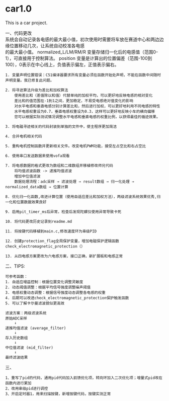 # car1.0
This is a car project.

  一、代码更改  
    系统会自动记录各电感的最大最小值，初次使用时需要将车放在赛道中心和两边边缘位置移动几次，让系统自动校准各电感  
    的最大最小值。
    normalized_L/LM/RM/R 变量存储归一化后的电感值（范围0-1），可直接用于控制算法。
    position 变量是计算出的位置偏差（范围-100到100），0表示在中心线上，负值表示偏左，正值表示偏右。

    1. 变量声明位置错误：C51编译器要求所有变量必须在函数开始处声明，不能在函数中间随时声明变量。我已修复此问题。
    
    2. 将寻迹算法升级为差比和加权算法
        使用差比和（差值除以和值）代替单纯的加权平均，可以更好地反映电感的相对变化
        差比和的值范围在-1到1之间，更加稳定，不易受电感绝对值变化的影响
        对水平电感和垂直电感分别计算差比和，然后进行加权，可以更好地利用不同电感的特性
        水平电感权重设为0.7，垂直电感权重设为0.3，这样可以更好地反映小车的横向偏移
        您可以根据实际测试情况调整水平电感和垂直电感的权重比例，以获得最佳的循迹效果。
    
    3. 将电磁寻迹相关的代码封装到单独的文件中，使主程序更加简洁
    
    4. 合并电机相关代码
    
    5. 重构电机控制函数并更新相关文件。改变电机PWM功能，接受左占空比和右占空比
    
    6. 使用串口发送数据来使用vofa观看
    
    7. 将电感数据的格式更改为数组和二维数组并移植修改师兄代码
        将均值滤波函数 -> 递推均值滤波
        增加中位值滤波
        数据处理流程：adc采样 → 滤波处理 → result数组 → 归一化处理 → normalized_data数组 → 位置计算
    
    8. 优化归一化函数,改进计算位置（使用自适应差比和加权方法），两级滤波系统效果优秀,归一化和位置数据效果良好
    
    9. 启用pit_timer_ms后异常，检查后发现陀螺仪使用异常导致卡死
    
    10. 将代码更改历史记录到readme.md

    11. 将按键代码移植到main.c,修改速度环为串级PID

    12. 创建protection_flag全局保护变量，增加电磁保护逻辑函数check_electromagnetic_protection（）

    13. 从四电感方案更改为六电感方案，接口正确，新扩展板和电感正常


二、TIPS:

    可参考函数：
    1. 自适应增益控制：根据位置变化调整灵敏度
    2. 动态阈值调整：根据平均信号强度调整噪声阈值
    3. 电感权重动态调整：根据信号强度动态调整各电感的权重
    4. 后期可以改进check_electromagnetic_protection保护触发函数
    5. 可以了解卡尔曼滤波貌似更高效
    
    滤波方案：两级滤波系统
    原始ADC采样
        ↓
    递推均值滤波 (average_filter)
        ↓
    存入历史数组
        ↓
    中位值滤波 (mid_filter)
        ↓
    最终滤波结果

三、

```
1、重写了pid的代码，通用pid代码加入前馈优化项，转向环加入二次优化项；增量式pid改在函数内进行累加
2、改用串级pid进行调控
3、开启定时器1，用来扫描按键，新增按键代码，按键实测正常
```

